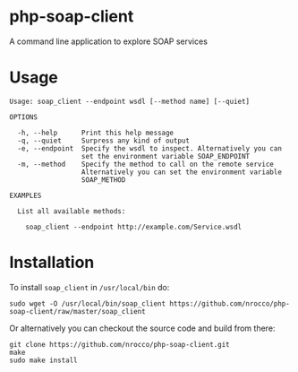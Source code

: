 php-soap-client
===============

A command line application to explore SOAP services


Usage
=====

    Usage: soap_client --endpoint wsdl [--method name] [--quiet]

    OPTIONS

      -h, --help      Print this help message
      -q, --quiet     Surpress any kind of output
      -e, --endpoint  Specify the wsdl to inspect. Alternatively you can
                      set the environment variable SOAP_ENDPOINT
      -m, --method    Specify the method to call on the remote service
                      Alternatively you can set the environment variable
                      SOAP_METHOD

    EXAMPLES

      List all available methods:

        soap_client --endpoint http://example.com/Service.wsdl


Installation
============

To install `soap_client` in `/usr/local/bin` do:

    sudo wget -O /usr/local/bin/soap_client https://github.com/nrocco/php-soap-client/raw/master/soap_client

Or alternatively you can checkout the source code and build from there:

    git clone https://github.com/nrocco/php-soap-client.git
    make
    sudo make install
